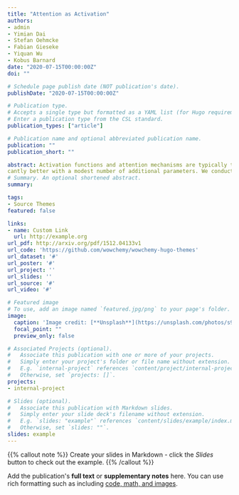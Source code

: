 ```yaml
---
title: "Attention as Activation"
authors:
- admin
- Yimian Dai
- Stefan Oehmcke
- Fabian Gieseke
- Yiquan Wu
- Kobus Barnard
date: "2020-07-15T00:00:00Z"
doi: ""

# Schedule page publish date (NOT publication's date).
publishDate: "2020-07-15T00:00:00Z"

# Publication type.
# Accepts a single type but formatted as a YAML list (for Hugo requirements).
# Enter a publication type from the CSL standard.
publication_types: ["article"]

# Publication name and optional abbreviated publication name.
publication: ""
publication_short: ""

abstract: Activation functions and attention mechanisms are typically treated as having different purposes and have evolved differently. However, both concepts can be formulated as a nonlinear gating function. Inspired by their similarity, we propose a novel type of activation units called attentional activation units as a unification of activation functions and attention mechanisms. In particular, we propose a local channel attention module for the simultaneous non-linear activation and element-wise feature refinement, which locally aggregates point-wise crosschannel feature contexts. By replacing the well-known rectified linear units by such ATAC units in convolutional networks, we can construct fully attentional networks that perform signifi-
cantly better with a modest number of additional parameters. We conducted detailed ablation studies on the ATAC units using several host networks with varying network depths to empirically verify the effectiveness and efficiency of the units. Furthermore, we compared the performance of the ATAC units against existing activation functions as well as other attention mechanisms on the CIFAR-10, CIFAR-100, and ImageNet datasets. Our experimental results show that networks constructed with the proposed ATAC units generally yield performance gains over their competitors given a comparable number of parameters.
# Summary. An optional shortened abstract.
summary: 

tags:
- Source Themes
featured: false

links:
- name: Custom Link
  url: http://example.org
url_pdf: http://arxiv.org/pdf/1512.04133v1
url_code: 'https://github.com/wowchemy/wowchemy-hugo-themes'
url_dataset: '#'
url_poster: '#'
url_project: ''
url_slides: ''
url_source: '#'
url_video: '#'

# Featured image
# To use, add an image named `featured.jpg/png` to your page's folder. 
image:
  caption: 'Image credit: [**Unsplash**](https://unsplash.com/photos/s9CC2SKySJM)'
  focal_point: ""
  preview_only: false

# Associated Projects (optional).
#   Associate this publication with one or more of your projects.
#   Simply enter your project's folder or file name without extension.
#   E.g. `internal-project` references `content/project/internal-project/index.md`.
#   Otherwise, set `projects: []`.
projects:
- internal-project

# Slides (optional).
#   Associate this publication with Markdown slides.
#   Simply enter your slide deck's filename without extension.
#   E.g. `slides: "example"` references `content/slides/example/index.md`.
#   Otherwise, set `slides: ""`.
slides: example
---
```


{{% callout note %}}
Create your slides in Markdown - click the *Slides* button to check out the example.
{{% /callout %}}

Add the publication's **full text** or **supplementary notes** here. You can use rich formatting such as including [code, math, and images](https://wowchemy.com/docs/content/writing-markdown-latex/).

